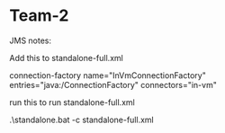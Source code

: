 # Team-2

JMS notes:

Add this to standalone-full.xml 

connection-factory name="InVmConnectionFactory" entries="java:/ConnectionFactory" connectors="in-vm"


run this to run standalone-full.xml

.\standalone.bat -c standalone-full.xml




